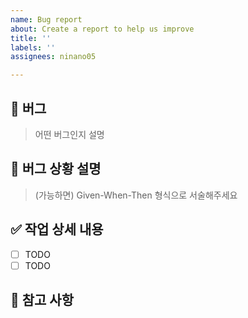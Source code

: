 ```yaml
---
name: Bug report
about: Create a report to help us improve
title: ''
labels: ''
assignees: ninano05

---
```


## 🐛 버그
> 어떤 버그인지 설명

## 📝 버그 상황 설명
> (가능하면) Given-When-Then 형식으로 서술해주세요

## ✅ 작업 상세 내용
- [ ] TODO
- [ ] TODO

## 💬 참고 사항
